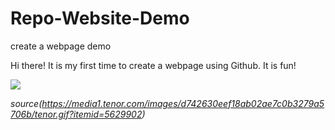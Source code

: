 # Repo-Website-Demo
create a webpage demo

Hi there! It is my first time to create a webpage using Github. It is fun!



![](https://media1.tenor.com/images/d742630eef18ab02ae7c0b3279a5706b/tenor.gif?itemid=5629902)

*source(https://media1.tenor.com/images/d742630eef18ab02ae7c0b3279a5706b/tenor.gif?itemid=5629902)*